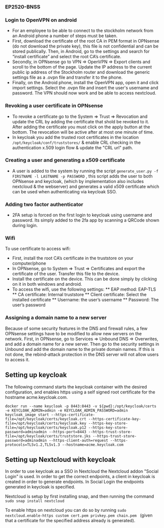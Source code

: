 ### EP2520-BNSS

### Login to OpenVPN on android
* For an employee to be able to connect to the stockholm network from an Android phone a number of steps must be taken.
* First, download the certificate of the root CA in PEM format in OPNsense (do not download the private key), this file is not confidential and can be stored publically. Then, in Android, go to the settings and search for “install certificate” and select the root CA’s certificate.
* Secondly, in OPNsense go to VPN ⇒ OpenVPN ⇒ Export clients and scroll to the bottom of the page. Update the IP address to the current public ip address of the Stockholm router and download the generic settings file as a .ovpn file and transfer it to the phone. 
* Finally, on the Android phone, install the OpenVPN app, open it and click import settings. Select the .ovpn file and insert the user's username and password. The VPN should now work and be able to access nextcloud.

### Revoking a user certificate in OPNsense
* To revoke a certificate go to the System ⇒ Trust ⇒ Revocation and update the CRL by adding the certificate that shold be revoked to it. After adding the certificate you must click on the apply button at the bottom. The revocation will be active after at most one minute of time.
* In keycloak you add the trusted root certificates in the location ```/opt/keycloak/conf/truststores/``` & enable CRL checking in the authentication x.509 login flow & update the "CRL url" path.  

### Creating a user and generating a x509 certificate
* A user is added to the system by  running the script  ```generate_user.py -f FIRSTNAME -l LASTNAME -p PASSWORD``` , this script adds the user to both OPNsense and keycloak, (which by implementation also includes nextcloud & the webserver) and generates a valid x509 certificate which can be used when authenticating via keycloak SSO.  

### Adding two factor authenticator
* 2FA setup is forced on the first login to keycloak using username and password. Its simply added to the 2fa app by scanning a QRCode shown during login. 


### Wifi
To use certificate to access wifi:
* First, install the root CA’s certificate in the truststore on your computer/phone
* In OPNsense, go to System ⇒ Trust ⇒ Certificates and export the certificate of the user. Transfer this file to the device.
* Install the certificate on the device. This can be done simply by clicking on it in both windows and android.
* To access the wifi, use the following settings: 
** EAP method: EAP-TLS
** CA certificate: Internal truststore
** Client certificate: Select the installed certificate
** Username: the user’s username
** Password: The user’s password

### Assigning a domain name to a new server
Because of some security features in the DNS and firewall rules, a few OPNsense settings have to be modified to allow new servers on the network.
First, in OPNsense, go to Services ⇒ Unbound DNS ⇒ Overwrites, and add a domain name for a new server. Then go to the security settings in Unbound and add the domain name to the private domain names. If this is not done, the rebind-attack protection in the DNS server will not allow users to access it.

## Setting up keycloak
The following command starts the keycloak container with the desired configuration, and enables https using a self signed root certificate for the hostname acme.keycloak.com. 

``` docker run --name keycloak -p 8443:8443 -v ${pwd}:/opt/keycloak/certs -e KEYCLOAK_ADMIN=admin -e KEYCLOAK_ADMIN_PASSWORD=admin keycloak_image start --https-certificate-file=/opt/keycloak/certs/keycloak.crt --https-certificate-key-file=/opt/keycloak/certs/keycloak.key --https-key-store-file=/opt/keycloak/certs/keycloak.p12 --https-key-store-password=adminadmin --https-port=8443 --https-trust-store-file=/opt/keycloak/certs/truststore.jks --https-trust-store-password=adminadmin --https-client-auth=request --https-protocols=TLSv1.2,TLSv1.3 --hostname=acme.keycloak.com ```

## Setting up Nextcloud with keycloak
In order to use keycloak as a SSO in Nextcloud the Nextcloud addon "Social Login" is used. In order to get the correct endpoints, a client in keycloak is created in order to generate endpoints. In Social Login the endpoints generated in keycloak is specified. 

Nextcloud is setup by first installing snap, and then running the command ```sudo snap install nextcloud```

To enable https on nextcloud you can do so by running ```sudo nextcloud.enable-https custom cert.pem privkey.pem chain.pem ``` (given that a certificate for the specified address already is generated). 

